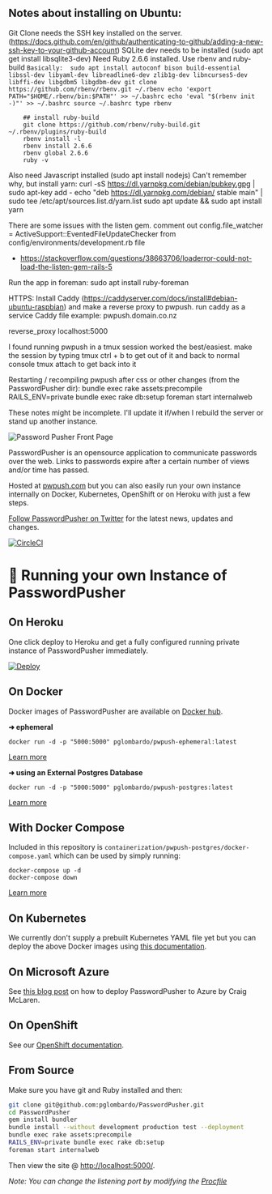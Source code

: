 ## Notes about installing on Ubuntu:
Git Clone needs the SSH key installed on the server. (https://docs.github.com/en/github/authenticating-to-github/adding-a-new-ssh-key-to-your-github-account)
SQLite dev needs to be installed (sudo apt get install libsqlite3-dev)
Need Ruby 2.6.6 installed. Use rbenv and ruby-build
    ```Basically: 
    sudo apt install autoconf bison build-essential libssl-dev libyaml-dev libreadline6-dev zlib1g-dev libncurses5-dev libffi-dev libgdbm5 libgdbm-dev
    git clone https://github.com/rbenv/rbenv.git ~/.rbenv
    echo 'export PATH="$HOME/.rbenv/bin:$PATH"' >> ~/.bashrc
    echo 'eval "$(rbenv init -)"' >> ~/.bashrc
    source ~/.bashrc
    type rbenv
    ```
        
        ## install ruby-build
        git clone https://github.com/rbenv/ruby-build.git ~/.rbenv/plugins/ruby-build
        rbenv install -l
        rbenv install 2.6.6
        rbenv global 2.6.6
        ruby -v

Also need Javascript installed (sudo apt install nodejs)
Can't remember why, but install yarn:
    curl -sS https://dl.yarnpkg.com/debian/pubkey.gpg | sudo apt-key add -
    echo "deb https://dl.yarnpkg.com/debian/ stable main" | sudo tee /etc/apt/sources.list.d/yarn.list
    sudo apt update && sudo apt install yarn

There are some issues with the listen gem. comment out config.file_watcher = ActiveSupport::EventedFileUpdateChecker from config/environments/development.rb file
- https://stackoverflow.com/questions/38663706/loaderror-could-not-load-the-listen-gem-rails-5

Run the app in foreman:
sudo apt install ruby-foreman

HTTPS:
Install Caddy (https://caddyserver.com/docs/install#debian-ubuntu-raspbian) and make a reverse proxy to pwpush. run caddy as a service
Caddy file example: 
pwpush.domain.co.nz

reverse_proxy localhost:5000

I found running pwpush in a tmux session worked the best/easiest. 
    make the session by typing tmux
    ctrl + b to get out of it and back to normal console
    tmux attach to get back into it
    
Restarting / recompiling pwpush after css or other changes (from the PasswordPusher dir):
    bundle exec rake assets:precompile
    RAILS_ENV=private bundle exec rake db:setup
    foreman start internalweb

These notes might be incomplete. I'll update it if/when I rebuild the server or stand up another instance. 



![Password Pusher Front Page](https://s3-eu-west-1.amazonaws.com/pwpush/pwpush_logo_2014.png)

PasswordPusher is an opensource application to communicate passwords over the web. Links to passwords expire after a certain number of views and/or time has passed. 

Hosted at [pwpush.com](https://pwpush.com) but you can also easily run your own instance internally on Docker, Kubernetes, OpenShift or on Heroku with just a few steps.

[Follow PasswordPusher on Twitter](https://twitter.com/pwpush) for the latest news, updates and changes.

[![CircleCI](https://circleci.com/gh/pglombardo/PasswordPusher/tree/master.svg?style=svg)](https://circleci.com/gh/pglombardo/PasswordPusher/tree/master)

# 💾 Running your own Instance of PasswordPusher


## On Heroku

One click deploy to Heroku and get a fully configured running private instance of PasswordPusher immediately.

[![Deploy](https://www.herokucdn.com/deploy/button.svg)](https://heroku.com/deploy?template=https://github.com/pglombardo/PasswordPusher)

## On Docker

Docker images of PasswordPusher are available on [Docker hub](https://hub.docker.com/u/pglombardo).

**➜ ephemeral**

    docker run -d -p "5000:5000" pglombardo/pwpush-ephemeral:latest

[Learn more](https://github.com/pglombardo/PasswordPusher/tree/master/containerization#pwpush-ephemeral)

**➜ using an External Postgres Database**

    docker run -d -p "5000:5000" pglombardo/pwpush-postgres:latest

[Learn more](https://github.com/pglombardo/PasswordPusher/tree/master/containerization#pwpush-postgres-external-database)

## With Docker Compose

Included in this repository is `containerization/pwpush-postgres/docker-compose.yaml` which can be used by simply running:

    docker-compose up -d
    docker-compose down

[Learn more](https://github.com/pglombardo/PasswordPusher/tree/master/containerization#pwpush-postgres)

## On Kubernetes

We currently don't supply a prebuilt Kubernetes YAML file yet but you can deploy the above Docker images using [this documentation](https://docs.docker.com/get-started/kube-deploy/).

## On Microsoft Azure

See [this blog post](https://tamethe.cloud/pwpush-host-your-own-using-azure-containers/) on how to deploy PasswordPusher to Azure by Craig McLaren.

## On OpenShift

See our [OpenShift documentation](https://github.com/pglombardo/PasswordPusher/tree/master/containerization#pwpush-openshift).

## From Source

Make sure you have git and Ruby installed and then:

```sh
git clone git@github.com:pglombardo/PasswordPusher.git
cd PasswordPusher
gem install bundler
bundle install --without development production test --deployment
bundle exec rake assets:precompile
RAILS_ENV=private bundle exec rake db:setup
foreman start internalweb
```

Then view the site @ [http://localhost:5000/](http://localhost:5000/).

_Note: You can change the listening port by modifying the
[Procfile](https://github.com/pglombardo/PasswordPusher/blob/master/Procfile#L2)_
